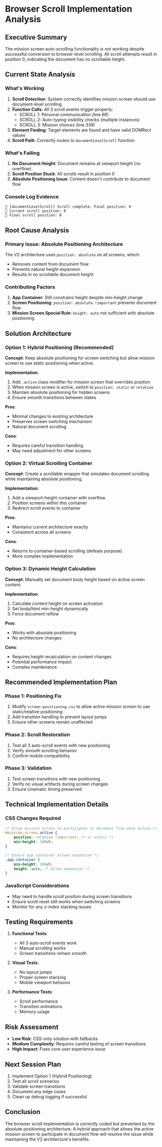 # Browser Scroll Implementation Analysis

## Executive Summary
The mission screen auto-scrolling functionality is not working despite successful conversion to browser-level scrolling. All scroll attempts result in position 0, indicating the document has no scrollable height.

## Current State Analysis

### What's Working
1. **Scroll Detection**: System correctly identifies mission screen should use document-level scrolling
2. **Function Calls**: All 3 scroll events trigger properly:
   - SCROLL 1: Personal communication (line 66)
   - SCROLL 2: Auto-typing visibility checks (multiple instances)
   - SCROLL 3: Mission choices (line 339)
3. **Element Finding**: Target elements are found and have valid DOMRect values
4. **Scroll Path**: Correctly routes to `documentLevelScroll` function

### What's Failing
1. **No Document Height**: Document remains at viewport height (no overflow)
2. **Scroll Position Stuck**: All scrolls result in position 0
3. **Absolute Positioning Issue**: Content doesn't contribute to document flow

### Console Log Evidence
```
📍 [documentLevelScroll] Scroll complete. Final position: 0
📌 Current scroll position: 0
📌 Final scroll position: 0
```

## Root Cause Analysis

### Primary Issue: Absolute Positioning Architecture
The V2 architecture uses `position: absolute` on all screens, which:
- Removes content from document flow
- Prevents natural height expansion
- Results in no scrollable document height

### Contributing Factors
1. **App Container**: Still constrains height despite min-height change
2. **Screen Positioning**: `position: absolute !important` prevents document flow
3. **Mission Screen Special Rule**: `height: auto` not sufficient with absolute positioning

## Solution Architecture

### Option 1: Hybrid Positioning (Recommended)
**Concept**: Keep absolute positioning for screen switching but allow mission screen to use static positioning when active.

**Implementation**:
1. Add `.active` class modifier for mission screen that overrides position
2. When mission screen is active, switch to `position: static` or `relative`
3. Maintain absolute positioning for hidden screens
4. Ensure smooth transitions between states

**Pros**:
- Minimal changes to existing architecture
- Preserves screen switching mechanism
- Natural document scrolling

**Cons**:
- Requires careful transition handling
- May need adjustment for other screens

### Option 2: Virtual Scrolling Container
**Concept**: Create a scrollable wrapper that simulates document scrolling while maintaining absolute positioning.

**Implementation**:
1. Add a viewport-height container with overflow
2. Position screens within this container
3. Redirect scroll events to container

**Pros**:
- Maintains current architecture exactly
- Consistent across all screens

**Cons**:
- Returns to container-based scrolling (defeats purpose)
- More complex implementation

### Option 3: Dynamic Height Calculation
**Concept**: Manually set document body height based on active screen content.

**Implementation**:
1. Calculate content height on screen activation
2. Set body/html min-height dynamically
3. Force document reflow

**Pros**:
- Works with absolute positioning
- No architecture changes

**Cons**:
- Requires height recalculation on content changes
- Potential performance impact
- Complex maintenance

## Recommended Implementation Plan

### Phase 1: Positioning Fix
1. Modify `screen-positioning.css` to allow active mission screen to use static/relative positioning
2. Add transition handling to prevent layout jumps
3. Ensure other screens remain unaffected

### Phase 2: Scroll Restoration
1. Test all 3 auto-scroll events with new positioning
2. Verify smooth scrolling behavior
3. Confirm mobile compatibility

### Phase 3: Validation
1. Test screen transitions with new positioning
2. Verify no visual artifacts during screen changes
3. Ensure cinematic timing preserved

## Technical Implementation Details

### CSS Changes Required
```css
/* Allow mission screen to participate in document flow when active */
#mission-screen.active {
    position: relative !important; /* or static */
    min-height: 100vh;
}

/* Ensure app container allows expansion */
.app-container {
    min-height: 100vh;
    height: auto; /* Allow expansion */
}
```

### JavaScript Considerations
- May need to handle scroll position during screen transitions
- Ensure scroll reset still works when switching screens
- Monitor for any z-index stacking issues

## Testing Requirements
1. **Functional Tests**:
   - All 3 auto-scroll events work
   - Manual scrolling works
   - Screen transitions remain smooth

2. **Visual Tests**:
   - No layout jumps
   - Proper screen stacking
   - Mobile viewport behavior

3. **Performance Tests**:
   - Scroll performance
   - Transition animations
   - Memory usage

## Risk Assessment
- **Low Risk**: CSS-only solution with fallbacks
- **Medium Complexity**: Requires careful testing of screen transitions
- **High Impact**: Fixes core user experience issue

## Next Session Plan
1. Implement Option 1 (Hybrid Positioning)
2. Test all scroll scenarios
3. Validate screen transitions
4. Document any edge cases
5. Clean up debug logging if successful

## Conclusion
The browser scroll implementation is correctly coded but prevented by the absolute positioning architecture. A hybrid approach that allows the active mission screen to participate in document flow will resolve the issue while maintaining the V2 architecture's benefits.